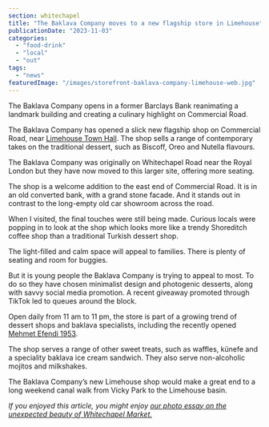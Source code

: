 ```yaml
---
section: whitechapel
title: "The Baklava Company moves to a new flagship store in Limehouse"
publicationDate: "2023-11-03"
categories: 
  - "food-drink"
  - "local"
  - "out"
tags: 
  - "news"
featuredImage: "/images/storefront-baklava-company-limehouse-web.jpg"
---
```


The Baklava Company opens in a former Barclays Bank reanimating a landmark building and creating a culinary highlight on Commercial Road.

The Baklava Company has opened a slick new flagship shop on Commercial Road, near [Limehouse Town Hall](https://romanroadlondon.com/sam-valiant-second-generation-bengali-bow-interview/). The shop sells a range of contemporary takes on the traditional dessert, such as Biscoff, Oreo and Nutella flavours.

The Baklava Company was originally on Whitechapel Road near the Royal London but they have now moved to this larger site, offering more seating.

The shop is a welcome addition to the east end of Commercial Road. It is in an old converted bank, with a grand stone facade. And it stands out in contrast to the long-empty old car showroom across the road. 

When I visited, the final touches were still being made. Curious locals were popping in to look at the shop which looks more like a trendy Shoreditch coffee shop than a traditional Turkish dessert shop. 

The light-filled and calm space will appeal to families. There is plenty of seating and room for buggies. 

But it is young people the Baklava Company is trying to appeal to most. To do so they have chosen minimalist design and photogenic desserts, along with savvy social media promotion. A recent giveaway promoted through TikTok led to queues around the block.

Open daily from 11 am to 11 pm, the store is part of a growing trend of dessert shops and baklava specialists, including the recently opened [Mehmet Efendi 1953](https://whitechapellondon.co.uk/mehmet-efendi-1953-turkish-tea-cake-baklava-shop-aldgate/). 

The shop serves a range of other sweet treats, such as waffles, künefe and a speciality baklava ice cream sandwich. They also serve non-alcoholic mojitos and milkshakes.

The Baklava Company’s new Limehouse shop would make a great end to a long weekend canal walk from Vicky Park to the Limehouse basin.

_If you enjoyed this article, you might enjoy [our photo essay on the unexpected beauty of Whitechapel Market.](https://whitechapellondon.co.uk/unexpected-beauty-street-market-photoessay/)_
